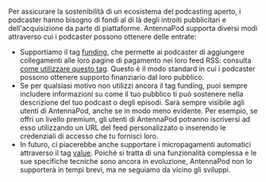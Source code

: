 Per assicurare la sostenibilità di un ecosistema del podcasting aperto, i podcaster hanno bisogno di fondi al di là degli introiti pubblicitari e dell'acquisizione da parte di piattaforme. AntennaPod supporta diversi modi attraverso cui i podcaster possono ottenere delle entrate:

* Supportiamo il tag [funding](https://podcasting2.org/docs/podcast-namespace/tags/funding), che permette ai podcaster di aggiungere collegamenti alle loro pagine di pagamento nei loro feed RSS: consulta [come utilizzare questo tag](https://podcasting2.org/docs/guides/how-to-use-the-funding-tag). Questo è il modo standard in cui i podcaster possono ottenere supporto finanziario dal loro pubblico.
* Se per qualsiasi motivo non utilizzi ancora il tag funding, puoi sempre includere informazioni su come il tuo pubblico ti può sostenere nella descrizione del tuo podcast o degli episodi. Sarà sempre visibile agli utenti di AntennaPod, anche se in modo meno evidente. Per esempio, se offri un livello premium, gli utenti di AntennaPod potranno iscriversi ad esso utilizzando un URL del feed personalizzato o inserendo le credenziali di accesso che tu fornisci loro.
* In futuro, ci piacerebbe anche supportare i micropagamenti automatici attraverso il tag [value](https://podcasting2.org/docs/podcast-namespace/tags/value). Poiché si tratta di una funzionalità complessa e le sue specifiche tecniche sono ancora in evoluzione, AntennaPod non lo supporterà in tempi brevi, ma ne seguiamo da vicino gli sviluppi.
